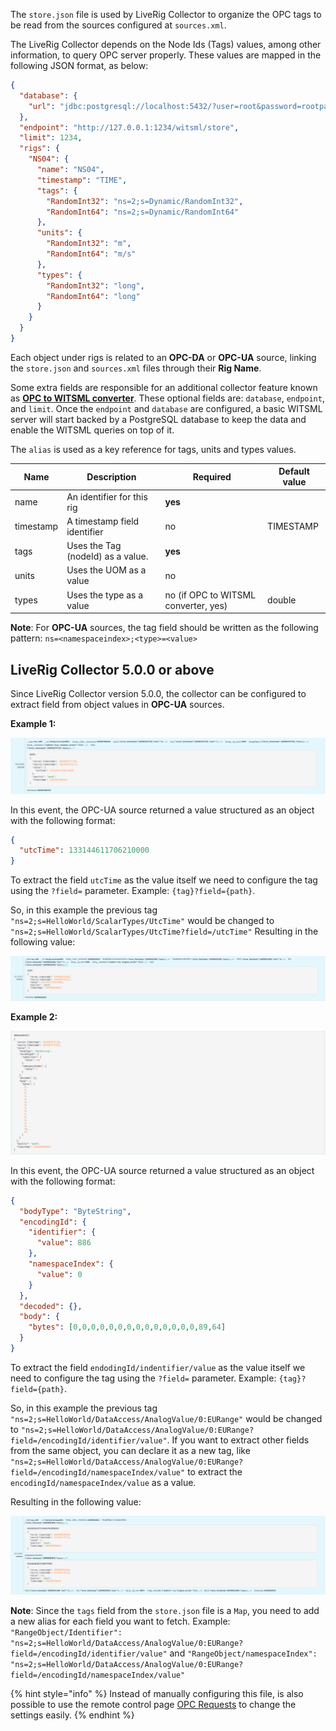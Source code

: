 The `store.json` file is used by LiveRig Collector to organize the OPC tags to be read from the sources configured at `sources.xml`.

The LiveRig Collector depends on the Node Ids (Tags) values, among other information, to query OPC server properly. These values are mapped in the following JSON format, as below:

```json
{
  "database": {
    "url": "jdbc:postgresql://localhost:5432/?user=root&password=rootpassword"
  },
  "endpoint": "http://127.0.0.1:1234/witsml/store",
  "limit": 1234,
  "rigs": {
    "NS04": {
      "name": "NS04",
      "timestamp": "TIME",
      "tags": {
        "RandomInt32": "ns=2;s=Dynamic/RandomInt32",
        "RandomInt64": "ns=2;s=Dynamic/RandomInt64"
      },
      "units": {
        "RandomInt32": "m",
        "RandomInt64": "m/s"
      },
      "types": {
        "RandomInt32": "long",
        "RandomInt64": "long"
      }
    }
  }
}
```

Each object under rigs is related to an **OPC-DA** or **OPC-UA** source, linking the `store.json` and `sources.xml` files through their **Rig Name**. 

Some extra fields are responsible for an additional collector feature known as [**OPC to WITSML converter**](./../protocol-conversion.md). These optional fields are: `database`, `endpoint`, and `limit`. Once the `endpoint` and `database` are configured, a basic WITSML server will start backed by a PostgreSQL database to keep the data and enable the WITSML queries on top of it.

The `alias` is used as a key reference for tags, units and types values.&#x20;

| Name      | Description                        | Required                             | Default value |
| --------- | ---------------------------------- | ------------------------------------ | ------------- |
| name      | An identifier for this rig         | **yes**                              |               |
| timestamp | A timestamp field identifier       | no                                   | TIMESTAMP     |
| tags      | Uses the Tag (nodeId) as a value.  | **yes**                              |               |
| units     | Uses the UOM as a value            | no                                   |               |
| types     | Uses the type as a value           | no (if OPC to WITSML converter, yes) | double        |

**Note**: For **OPC-UA** sources, the tag field should be written as the following pattern: `ns=<namespaceindex>;<type>=<value>`

## LiveRig Collector 5.0.0 or above

Since LiveRig Collector version 5.0.0, the collector can be configured to extract field from object values in **OPC-UA** sources. 

**Example 1:**

![OpcuaObjectEvent1.png](../../.gitbook/assets/OpcuaObjectEvent1.png)

In this event, the OPC-UA source returned a value structured as an object with the following format:

```json
{
  "utcTime": 133144611706210000
}
```

To extract the field `utcTime` as the value itself we need to configure the tag using the `?field=` parameter. Example:
`{tag}?field={path}`.

So, in this example the previous tag `"ns=2;s=HelloWorld/ScalarTypes/UtcTime"` would be changed to `"ns=2;s=HelloWorld/ScalarTypes/UtcTime?field=/utcTime"`
Resulting in the following value:

![OpcuaObjectEvent2.png](../../.gitbook/assets/OpcuaObjectEvent2.png)

**Example 2:**

![OpcuaObjectEvent3.png](../../.gitbook/assets/OpcuaObjectEvent3.png)

In this event, the OPC-UA source returned a value structured as an object with the following format:

```json
{
  "bodyType": "ByteString",
  "encodingId": {
    "identifier": {
      "value": 886
    },
    "namespaceIndex": {
      "value": 0
    }
  },
  "decoded": {},
  "body": {
    "bytes": [0,0,0,0,0,0,0,0,0,0,0,0,0,0,89,64]
  }
}
```
To extract the field `endodingId/indentifier/value` as the value itself we need to configure the tag using the `?field=` parameter. Example:
`{tag}?field={path}`.

So, in this example the previous tag `"ns=2;s=HelloWorld/DataAccess/AnalogValue/0:EURange"` would be changed to `"ns=2;s=HelloWorld/DataAccess/AnalogValue/0:EURange?field=/encodingId/identifier/value"`.
If you want to extract other fields from the same object, you can declare it as a new tag, like `"ns=2;s=HelloWorld/DataAccess/AnalogValue/0:EURange?field=/encodingId/namespaceIndex/value"`
to extract the `encodingId/namespaceIndex/value` as a value.

Resulting in the following value:

![img.png](../../.gitbook/assets/OpcuaObjectEvent4.png)

**Note**: Since the `tags` field from the `store.json` file is a `Map`, you need to add a new alias for each field you want to fetch. Example:
`"RangeObject/Identifier": "ns=2;s=HelloWorld/DataAccess/AnalogValue/0:EURange?field=/encodingId/identifier/value"` and
`"RangeObject/namespaceIndex": "ns=2;s=HelloWorld/DataAccess/AnalogValue/0:EURange?field=/encodingId/namespaceIndex/value"`


{% hint style="info" %} 
Instead of manually configuring this file, is also possible to use the remote control page [OPC Requests](./../remote-control/sources/opc-requests.md) to change the settings easily.
{% endhint %}
